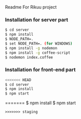 Readme For Rikuu project

### Installation for server part

```sh
$ cd server
$ npm install
$ NODE_PATH=.
$ set NODE_PATH=. (for WINDOWS)
$ npm install -g nodemon
$ npm install -g coffee-script
$ nodemon index.coffee
```
### Installation for front-end part

```sh
<<<<<<< HEAD
$ cd server
$ npm install
$ npm start
```
=======
$ npm install
$ npm start
```
>>>>>>> staging
